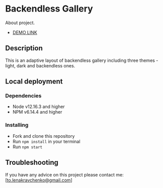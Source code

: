 # Backendless Gallery

About project.
- [DEMO LINK](https://lena-kravchenko.github.io/Backendless-gallery/)

## Description

This is an adaptive layout of backendless gallery including three themes - light, dark and backendless ones.

## Local deployment

### Dependencies
* Node v12.16.3 and higher
* NPM v6.14.4 and higher


### Installing
* Fork and clone this repository
* Run `npm install` in your terminal
* Run `npm start`

## Troubleshooting

If you have any advice on this project please contact me: [to.lenakravchenko@gmail.com]


